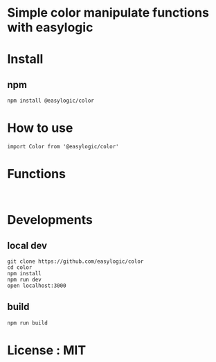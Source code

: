 # Simple color manipulate functions with easylogic


# Install 

## npm 

```npm
npm install @easylogic/color
```


# How to use 
 
```
import Color from '@easylogic/color' 
```

# Functions 

```js



```



# Developments 

## local dev 

```
git clone https://github.com/easylogic/color
cd color
npm install 
npm run dev 
open localhost:3000
```

## build 

```
npm run build 
```

# License : MIT 

